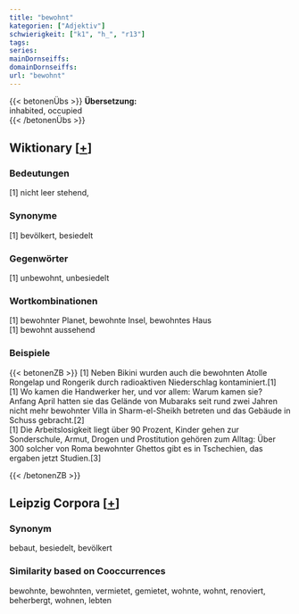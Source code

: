 ```yaml
---
title: "bewohnt"
kategorien: ["Adjektiv"]
schwierigkeit: ["k1", "h_", "r13"]
tags:
series:
mainDornseiffs:
domainDornseiffs:
url: "bewohnt"
---
```


{{< betonenÜbs >}}
**Übersetzung:**  
inhabited, occupied  
{{< /betonenÜbs >}}

## Wiktionary [[+](https://de.wiktionary.org/wiki/bewohnt)]

### Bedeutungen
[1] nicht leer stehend,  

### Synonyme
[1] bevölkert, besiedelt  

### Gegenwörter
[1] unbewohnt, unbesiedelt  

### Wortkombinationen
[1] bewohnter Planet, bewohnte Insel, bewohntes Haus  
[1] bewohnt aussehend  

### Beispiele
{{< betonenZB >}}
[1] Neben Bikini wurden auch die bewohnten Atolle Rongelap und Rongerik durch radioaktiven Niederschlag kontaminiert.[1]  
[1] Wo kamen die Handwerker her, und vor allem: Warum kamen sie? Anfang April hatten sie das Gelände von Mubaraks seit rund zwei Jahren nicht mehr bewohnter Villa in Sharm-el-Sheikh betreten und das Gebäude in Schuss gebracht.[2]  
[1] Die Arbeitslosigkeit liegt über 90 Prozent, Kinder gehen zur Sonderschule, Armut, Drogen und Prostitution gehören zum Alltag: Über 300 solcher von Roma bewohnter Ghettos gibt es in Tschechien, das ergaben jetzt Studien.[3]  

{{< /betonenZB >}}

## Leipzig Corpora [[+](https://corpora.uni-leipzig.de/en/res?word=bewohnt&corpusId=deu_newscrawl-public_2018)]


### Synonym
bebaut, besiedelt, bevölkert


### Similarity based on Cooccurrences
bewohnte, bewohnten, vermietet, gemietet, wohnte, wohnt, renoviert, beherbergt, wohnen, lebten

